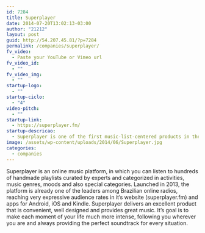 ```yaml
---
id: 7284
title: Superplayer
date: 2014-07-20T13:02:13-03:00
author: "21212"
layout: post
guid: http://54.207.45.81/?p=7284
permalink: /companies/superplayer/
fv_video:
  - Paste your YouTube or Vimeo url
fv_video_id:
  - ""
fv_video_img:
  - ""
startup-logo:
  - ""
startup-ciclo:
  - "4"
video-pitch:
  - ""
startup-link:
  - https://superplayer.fm/
startup-descricao:
  - Superplayer is one of the first music-list-centered products in the world.
image: /assets/wp-content/uploads/2014/06/Superplayer.jpg
categories:
  - companies
---
```

Superplayer is an online music platform, in which you can listen to hundreds of handmade playlists curated by experts and categorized in activities, music genres, moods and also special categories. Launched in 2013, the platform is already one of the leaders among Brazilian online radios, reaching very expressive audience rates in it&#8217;s website (superplayer.fm) and apps for Android, iOS and Kindle. Superplayer delivers an excellent product that is convenient, well designed and provides great music. It&#8217;s goal is to make each moment of your life much more intense, following you wherever you are and always providing the perfect soundtrack for every situation.
